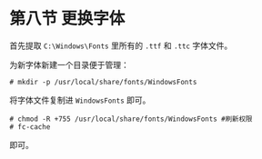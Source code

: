 # 第八节 更换字体

首先提取 `C:\Windows\Fonts` 里所有的 `.ttf` 和 `.ttc` 字体文件。

为新字体新建一个目录便于管理：

`# mkdir -p /usr/local/share/fonts/WindowsFonts`

将字体文件复制进 `WindowsFonts` 即可。

```
# chmod -R +755 /usr/local/share/fonts/WindowsFonts #刷新权限
# fc-cache 
```

即可。
